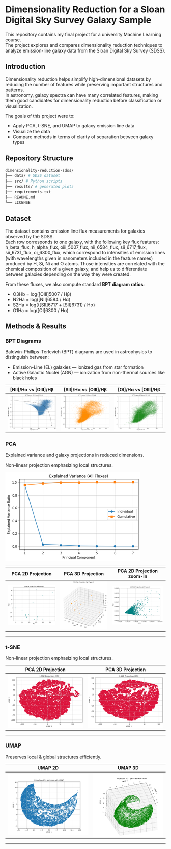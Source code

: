 # Dimensionality Reduction for a Sloan Digital Sky Survey Galaxy Sample

This repository contains my final project for a university Machine Learning course.  
The project explores and compares dimensionality reduction techniques to analyze emission-line galaxy data from the Sloan Digital Sky Survey (SDSS).


## Introduction

Dimensionality reduction helps simplify high-dimensional datasets by reducing the number of features while preserving important structures and patterns.  
In astronomy, galaxy spectra can have many correlated features, making them good candidates for dimensionality reduction before classification or visualization.

The goals of this project were to:
- Apply PCA, t-SNE, and UMAP to galaxy emission line data
- Visualize the data
- Compare methods in terms of clarity of separation between galaxy types


## Repository Structure
```bash
dimensionality-reduction-sdss/
├── data/ # SDSS dataset
├── src/ # Python scripts
├── results/ # generated plots
├── requirements.txt
├── README.md
└── LICENSE
```


## Dataset

The dataset contains emission line flux measurements for galaxies observed by the SDSS.  
Each row corresponds to one galaxy, with the following key flux features: h_beta_flux, h_alpha_flux, oiii_5007_flux, nii_6584_flux, sii_6717_flux, sii_6731_flux, oi_6300_flux, which correspond to intensities of emission lines (with wavelengths given in nanometers included in the feature names) produced by H, Si, Ni and O atoms. Those intensities are correlated with the chemical composition of a given galaxy, and help us to differentiate between galaxies depending on the way they were created.

From these fluxes, we also compute standard **BPT diagram ratios**:
- O3Hb = log([OIII]5007 / Hβ)
- N2Ha = log([NII]6584 / Hα)
- S2Ha = log(([SII]6717 + [SII]6731) / Hα)
- O1Ha = log([OI]6300 / Hα)

## Methods & Results

### **BPT Diagrams**
Baldwin–Phillips–Terlevich (BPT) diagrams are used in astrophysics to distinguish between:
- Emission-Line (EL) galaxies — ionized gas from star formation
- Active Galactic Nuclei (AGN) — ionization from non-thermal sources like black holes

| [NII]/Hα vs [OIII]/Hβ | [SII]/Hα vs [OIII]/Hβ | [OI]/Hα vs [OIII]/Hβ |
|---|---|---|
| ![](results/bpt_nii.png) | ![](results/bpt_sii.png) | ![](results/bpt_oi.png) |

### **PCA**
Explained variance and galaxy projections in reduced dimensions.

Non-linear projection emphasizing local structures.

![](results/pca_variance.png)

| PCA 2D Projection | PCA 3D Projection | PCA 2D Projection zoom-in |
|---|---|---|
| ![](results/pca_2d.png) | ![](results/pca_3d.png) | ![](results/pca_2d_zoom.png) |

---

### **t-SNE**
Non-linear projection emphasizing local structures.

| PCA 2D Projection | PCA 3D Projection |
|---|---|
| ![](results/tsne_ppx30.png) | ![](results/tsne_ppx50.png) |


---

### **UMAP**
Preserves local & global structures efficiently.

| UMAP 2D | UMAP 3D |
|---|---|
| ![](results/umap_2d.png) | ![](results/umap_3d.png) |

---

